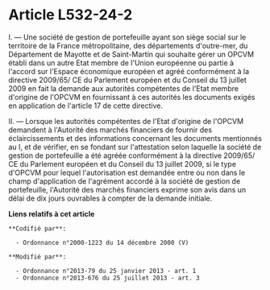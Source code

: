 # Article L532-24-2

I. ― Une société de gestion de portefeuille ayant son siège social sur le territoire de la France métropolitaine, des
départements d'outre-mer, du Département de Mayotte et de Saint-Martin qui souhaite gérer un OPCVM établi dans un autre Etat
membre de l'Union européenne ou partie à l'accord sur l'Espace économique européen et agréé conformément à la directive
2009/65/ CE du Parlement européen et du Conseil du 13 juillet 2009 en fait la demande aux autorités compétentes de l'Etat
membre d'origine de l'OPCVM en fournissant à ces autorités les documents exigés en application de l'article 17 de cette
directive. 

II. ― Lorsque les autorités compétentes de l'Etat d'origine de l'OPCVM demandent à l'Autorité des marchés financiers de
fournir des éclaircissements et des informations concernant les documents mentionnés au I, et de vérifier, en se fondant sur
l'attestation selon laquelle la société de gestion de portefeuille a été agréée conformément à la directive 2009/65/ CE du
Parlement européen et du Conseil du 13 juillet 2009, si le type d'OPCVM pour lequel l'autorisation est demandée entre ou non
dans le champ d'application de l'agrément accordé à la société de gestion de portefeuille, l'Autorité des marchés financiers
exprime son avis dans un délai de dix jours ouvrables à compter de la demande initiale.

**Liens relatifs à cet article**

	**Codifié par**:

	  - Ordonnance n°2000-1223 du 14 décembre 2000 (V)

	**Modifié par**:

	  - Ordonnance n°2013-79 du 25 janvier 2013 - art. 1
	  - Ordonnance n°2013-676 du 25 juillet 2013 - art. 3
